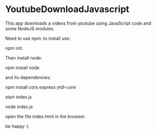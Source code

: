 # YoutubeDownloadJavascript
This app downloads a videos from youtube using JavaScript code and some NodeJS modules.

Need to use npm:
to install use: 

npm init.
 
Then install node:

npm install node

and its dependencies: 

npm install cors express ytdl-core

start index.js

node index.js

open the file index.html in the browser.

be happy :)
